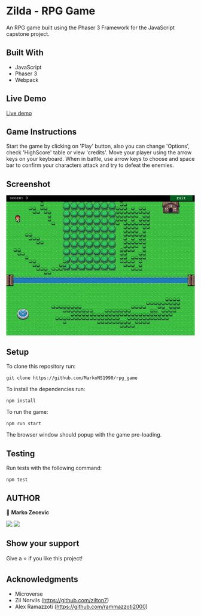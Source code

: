 # Zilda - RPG Game

An RPG game built using the Phaser 3 Framework for the JavaScript capstone project.

## Built With

- JavaScript
- Phaser 3
- Webpack

## Live Demo

[Live demo](https://zilton7.github.io/zilda-rpg/)

## Game Instructions

Start the game by clicking on 'Play' button,
also you can change 'Options', check 'HighScore' table
or view 'credits'.
Move your player using the arrow keys on your keyboard.
When in battle, use arrow keys to choose and space bar to confirm your characters attack and
try to defeat the enemies.

## Screenshot

![screenshot](ss.jpg)

## Setup

To clone this repository run:

```
git clone https://github.com/MarkoNS1990/rpg_game
```

To install the dependencies run:

```
npm install
```

To run the game:

```
npm run start
```

The browser window should popup with the game pre-loading.

## Testing

Run tests with the following command:

```
npm test
```

## AUTHOR

👤 **Marko Zecevic**

[![](https://img.shields.io/badge/GitHub-100000?style=for-the-badge&logo=github&logoColor=white)](https://github.com/MarkoNS1990)
[![](https://img.shields.io/badge/LinkedIn-0077B5?style=for-the-badge&logo=linkedin&logoColor=white)](https://www.linkedin.com/in/zecevicmarko/)

## Show your support

Give a ⭐️ if you like this project!

## Acknowledgments

- Microverse
- Zil Norvils (https://github.com/zilton7)
- Alex Ramazzoti (https://github.com/rammazzoti2000)
